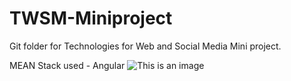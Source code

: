 # TWSM-Miniproject 
Git folder for Technologies for Web and Social Media Mini project.  

MEAN Stack used - Angular
![This is an image](https://www.newgenapps.com/wp-content/uploads/2020/04/mean-stack.jpeg)
